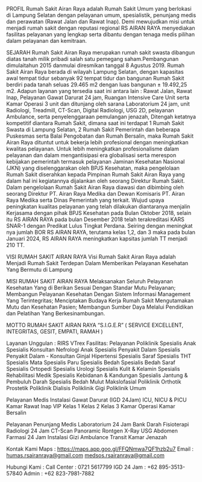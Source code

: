 PROFIL
Rumah Sakit Airan Raya adalah Rumah Sakit Umum yang berlokasi di Lampung  Selatan dengan  pelayanan  umum,  spesialistik,  penunjang  medis  dan perawatan  (Rawat  Jalan dan Rawat Inap). Demi mewujudkan misi untuk menjadi rumah sakit dengan reputasi regional  RS AIRAN  RAYA  menyediakan  fasilitas  pelayanan  yang  lengkap  serta  dibantu  dengan tenaga medis pilihan dalam pelayanan dan kemitraan.

SEJARAH
Rumah Sakit Airan Raya merupakan rumah sakit swasta dibangun diatas tanah milik pribadi salah satu pemegang saham.Pembangunan dimulaitahun 2015 danmulai diresmikan tanggal 8 Agustus 2019. Rumah Sakit Airan Raya berada di wilayah Lampung Selatan, dengan kapasitas awal tempat tidur sebanyak 92 tempat tidur dan bangunan Rumah Sakit berdiri pada tanah seluas 29.465 m2 dengan luas bangunan ± 19.492,25 m2. Adapun layanan yang tersedia saat ini antara lain : Rawat Jalan, Rawat Inap, Pelayanan Gawat Darurat 24 jam, Ruangan Intensive Care Unit serta Kamar Operasi 3 unit dan ditunjang oleh sarana Laboratorium 24 jam, unit Radiologi, Treadmill, CT-Scan, Digital Radiologi, USG 2D, pelayanan Ambulance, serta penyelenggaraan pemulangan jenazah, Ditengah ketatnya kompetitif diantara Rumah Sakit, dimana saat ini terdapat 1 Rumah Sakit Swasta di Lampung Selatan, 2 Rumah Sakit Pemerintah dan beberapa Puskesmas serta Balai Pengobatan dan Rumah Bersalin, maka Rumah Sakit Airan Raya dituntut untuk bekerja lebih profesional dengan meningkatkan kwalitas pelayanan.
Untuk lebih meningkatkan profesionalisme dalam pelayanan dan dalam mengantisipasi era globalisasi serta merespon kebijakan pemerintah termasuk pelayanan Jaminan Kesehatan Nasional (JKN) yang diselenggarakan oleh BPJS Kesehatan, maka pengelolaan Rumah Sakit diserahkan kepada Pimpinan Rumah Sakit Airan Raya yang dalam hal ini kegiatannya dijalankan oleh seorang Direktur Rumah Sakit. Dalam pengelolaan Rumah Sakit Airan Raya diawasi dan dibimbing oleh seorang Direktur PT. Airan Raya Medika dan Dewan Komisaris PT. Airan Raya Medika serta Dinas Pemerintah yang terkait. Wujud upaya peningkatan kualitas pelayanan yang telah dilakukan diantaranya menjalin Kerjasama dengan pihak BPJS Kesehatan pada Bulan Oktober 2018, selain itu RS AIRAN RAYA pada bulan Desember 2018 telah terakreditasi KARS SNAR-1 dengan Predikat Lulus Tingkat Perdana. Seiring dengan meningkat nya jumlah BOR RS AIRAN RAYA, terutama kelas 1,2, dan 3 maka pada bulan Januari 2024, RS AIRAN RAYA meningkatkan kapsitas jumlah TT menjadi 210 TT.



VISI RUMAH SAKIT AIRAN RAYA
Visi Rumah Sakit Airan Raya adalah Menjadi Rumah Sakit Terdepan Dalam Memberikan Pelayanan Kesehatan Yang Bermutu di Lampung 

MISI RUMAH SAKIT AIRAN RAYA
Melaksanakan Seluruh Pelayanan Kesehatan Yang di Berikan Sesuai Dengan Standar Mutu Pelayanan;
Membangun Pelayanan Kesehatan Dengan Sistem Informasi Management Yang Terintegritas;
Menciptakan Budaya Kerja  Rumah Sakit Mengutamakan Mutu dan Kesehatan Pasien;
Membangun Sumber Daya Melalui Pendidikan dan Pelatihan Yang Berkesinambungan.

MOTTO RUMAH SAKIT AIRAN RAYA
 “S.I.G.E.R”
( SERVICE EXCELLENT, INTEGRITAS, GESIT, EMPATI, RAMAH )








Layanan Unggulan :
RIRS
VTrex
Fasilitas:
Pelayanan Poliklinik
Spesialis Anak
Spesialis Konsultan Nefrologi Anak
Spesialis Penyakit Dalam
Spesialis Penyakit Dalam - Konsultan Ginjal Hipertensi
Spesialis Saraf
Spesialis THT
Spesialis Mata
Spesialis Paru
Spesialis Bedah
Spesialis Bedah Saraf
Spesialis Ortopedi
Spesialis Urologi
Spesialis Kulit & Kelamin
Spesialis Rehabilitasi Medik
Spesialis Kebidanan & Kandungan
Spesialis Jantung & Pembuluh Darah
Spesialis Bedah Mulut Makslofasial
Poliklinik Orthotik Prostetik
Poliklinik Dialisis
Poliklinik Gigi
Poliklinik Umum

Pelayanan Medis
Instalasi Gawat Darurat (IGD 24Jam)
ICU, NICU & PICU
Kamar Rawat Inap
VIP
Kelas 1
Kelas 2
Kelas 3
Kamar Operasi
Kamar Bersalin

Pelayanan Penunjang Medis
Laboratorium 24 Jam
Bank Darah
Fisioterapi 
Radiologi 24 Jam
CT-Scan
Panoramic
Rontgen X-Ray
USG Abdomen
Farmasi 24 Jam
Instalasi Gizi
Ambulance
Transit Kamar Jenazah


Kontak Kami
Maps : https://maps.app.goo.gl/FFQNmwa7QF1hzb2u7
Email :
humas.rsairanraya@gmail.com
medsos.rsairanraya@gmail.com

Hubungi Kami :
Call Center : 0721 5617799
IGD 24 Jam : +62 895-3513-57840
Admin : +62 823-7981-7882


